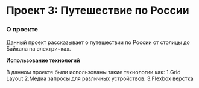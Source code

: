 # Проект 3: Путешествие по России

### О проекте
Данный проект рассказывает о путешествии по России от столицы до Байкала на электричках.

**Использование технологий**

В данном проекте были использованы такие технологии как:
1.Grid Layout
2.Медиа запросы для различных устройствов.
3.Flexbox верстка



